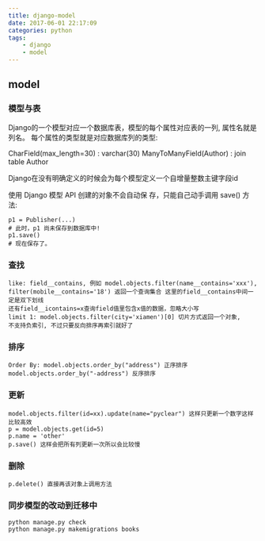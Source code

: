 ```yaml
---
title: django-model
date: 2017-06-01 22:17:09
categories: python
tags: 
    - django
    - model
---
```

## model
### 模型与表
Django的一个模型对应一个数据库表，模型的每个属性对应表的一列,  属性名就是列名。
每个属性的类型就是对应数据库列的类型:

   CharField(max_length=30) : varchar(30)
   ManyToManyField(Author) :  join table  Author

Django在没有明确定义的时候会为每个模型定义一个自增量整数主键字段id

使用 Django 模型 API 创建的对象不会自动保 存，只能自己动手调用 save() 方法:

    p1 = Publisher(...)
    # 此时，p1 尚未保存到数据库中!
    p1.save()
    # 现在保存了。
### 查找

    like: field__contains, 例如 model.objects.filter(name__contains='xxx'),
    filter(mobile__contains='18') 返回一个查询集合 这里的field__contains中间一定是双下划线
    还有field__icontains=x查询field值里包含x值的数据，忽略大小写
    limit 1: model.objects.filter(city='xiamen')[0] 切片方式返回一个对象,
    不支持负索引, 不过只要反向排序再索引就好了

### 排序

    Order By: model.objects.order_by("address") 正序排序 model.objects.order_by("-address") 反序排序

### 更新

    model.objects.filter(id=xx).update(name="pyclear") 这样只更新一个数字这样比较高效
    p = model.objects.get(id=5) 
    p.name = 'other'
    p.save() 这样会把所有列更新一次所以会比较慢

### 删除

    p.delete() 直接再该对象上调用方法

### 同步模型的改动到迁移中

    python manage.py check
    python manage.py makemigrations books

